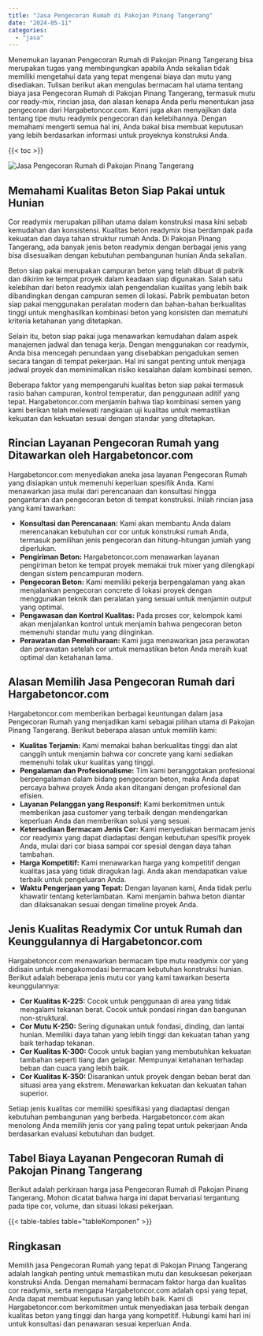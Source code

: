 ```yaml
---
title: "Jasa Pengecoran Rumah di Pakojan Pinang Tangerang"
date: "2024-05-11"
categories: 
  - "jasa"
---
```



Menemukan layanan Pengecoran Rumah di Pakojan Pinang Tangerang bisa merupakan tugas yang membingungkan apabila Anda sekalian tidak memiliki mengetahui data yang tepat mengenai biaya dan mutu yang disediakan. Tulisan berikut akan mengulas bermacam hal utama tentang biaya jasa Pengecoran Rumah di Pakojan Pinang Tangerang, termasuk mutu cor ready-mix, rincian jasa, dan alasan kenapa Anda perlu menentukan jasa pengecoran dari Hargabetoncor.com. Kami juga akan menyajikan data tentang tipe mutu readymix pengecoran dan kelebihannya. Dengan memahami mengerti semua hal ini, Anda bakal bisa membuat keputusan yang lebih berdasarkan informasi untuk proyeknya konstruksi Anda.

{{< toc >}}

![Jasa Pengecoran Rumah di Pakojan Pinang Tangerang](https://hargareadymixid.github.io/hbc/readymix-hbc%20(29).png)

## Memahami Kualitas Beton Siap Pakai untuk Hunian

Cor readymix merupakan pilihan utama dalam konstruksi masa kini sebab kemudahan dan konsistensi. Kualitas beton readymix bisa berdampak pada kekuatan dan daya tahan struktur rumah Anda. Di Pakojan Pinang Tangerang, ada banyak jenis beton readymix dengan berbagai jenis yang bisa disesuaikan dengan kebutuhan pembangunan hunian Anda sekalian.

Beton siap pakai merupakan campuran beton yang telah dibuat di pabrik dan dikirim ke tempat proyek dalam keadaan siap digunakan. Salah satu kelebihan dari beton readymix ialah pengendalian kualitas yang lebih baik dibandingkan dengan campuran semen di lokasi. Pabrik pembuatan beton siap pakai menggunakan peralatan modern dan bahan-bahan berkualitas tinggi untuk menghasilkan kombinasi beton yang konsisten dan mematuhi kriteria ketahanan yang ditetapkan.

Selain itu, beton siap pakai juga menawarkan kemudahan dalam aspek manajemen jadwal dan tenaga kerja. Dengan menggunakan cor readymix, Anda bisa mencegah penundaan yang disebabkan pengadukan semen secara tangan di tempat pekerjaan. Hal ini sangat penting untuk menjaga jadwal proyek dan meminimalkan risiko kesalahan dalam kombinasi semen.

Beberapa faktor yang mempengaruhi kualitas beton siap pakai termasuk rasio bahan campuran, kontrol temperatur, dan penggunaan aditif yang tepat. Hargabetoncor.com menjamin bahwa tiap kombinasi semen yang kami berikan telah melewati rangkaian uji kualitas untuk memastikan kekuatan dan kekuatan sesuai dengan standar yang ditetapkan.

## Rincian Layanan Pengecoran Rumah yang Ditawarkan oleh Hargabetoncor.com

Hargabetoncor.com menyediakan aneka jasa layanan Pengecoran Rumah yang disiapkan untuk memenuhi keperluan spesifik Anda. Kami menawarkan jasa mulai dari perencanaan dan konsultasi hingga pengantaran dan pengecoran beton di tempat konstruksi. Inilah rincian jasa yang kami tawarkan:

- **Konsultasi dan Perencanaan:** Kami akan membantu Anda dalam merencanakan kebutuhan cor cor untuk konstruksi rumah Anda, termasuk pemilihan jenis pengecoran dan hitung-hitungan jumlah yang diperlukan.
- **Pengiriman Beton:** Hargabetoncor.com menawarkan layanan pengiriman beton ke tempat proyek memakai truk mixer yang dilengkapi dengan sistem pencampuran modern.
- **Pengecoran Beton:** Kami memiliki pekerja berpengalaman yang akan menjalankan pengecoran concrete di lokasi proyek dengan menggunakan teknik dan peralatan yang sesuai untuk menjamin output yang optimal.
- **Pengawasan dan Kontrol Kualitas:** Pada proses cor, kelompok kami akan menjalankan kontrol untuk menjamin bahwa pengecoran beton memenuhi standar mutu yang diinginkan.
- **Perawatan dan Pemeliharaan:** Kami juga menawarkan jasa perawatan dan perawatan setelah cor untuk memastikan beton Anda meraih kuat optimal dan ketahanan lama.

## Alasan Memilih Jasa Pengecoran Rumah dari Hargabetoncor.com

Hargabetoncor.com memberikan berbagai keuntungan dalam jasa Pengecoran Rumah yang menjadikan kami sebagai pilihan utama di Pakojan Pinang Tangerang. Berikut beberapa alasan untuk memilih kami:

- **Kualitas Terjamin:** Kami memakai bahan berkualitas tinggi dan alat canggih untuk menjamin bahwa cor concrete yang kami sediakan memenuhi tolak ukur kualitas yang tinggi.
- **Pengalaman dan Profesionalisme:** Tim kami beranggotakan profesional berpengalaman dalam bidang pengecoran beton, maka Anda dapat percaya bahwa proyek Anda akan ditangani dengan profesional dan efisien.
- **Layanan Pelanggan yang Responsif:** Kami berkomitmen untuk memberikan jasa customer yang terbaik dengan mendengarkan keperluan Anda dan memberikan solusi yang sesuai.
- **Ketersediaan Bermacam Jenis Cor:** Kami menyediakan bermacam jenis cor readymix yang dapat diadaptasi dengan kebutuhan spesifik proyek Anda, mulai dari cor biasa sampai cor spesial dengan daya tahan tambahan.
- **Harga Kompetitif:** Kami menawarkan harga yang kompetitif dengan kualitas jasa yang tidak diragukan lagi. Anda akan mendapatkan value terbaik untuk pengeluaran Anda.
- **Waktu Pengerjaan yang Tepat:** Dengan layanan kami, Anda tidak perlu khawatir tentang keterlambatan. Kami menjamin bahwa beton diantar dan dilaksanakan sesuai dengan timeline proyek Anda.

## Jenis Kualitas Readymix Cor untuk Rumah dan Keunggulannya di Hargabetoncor.com

Hargabetoncor.com menawarkan bermacam tipe mutu readymix cor yang didisain untuk mengakomodasi bermacam kebutuhan konstruksi hunian. Berikut adalah beberapa jenis mutu cor yang kami tawarkan beserta keunggulannya:

- **Cor Kualitas K-225:** Cocok untuk penggunaan di area yang tidak mengalami tekanan berat. Cocok untuk pondasi ringan dan bangunan non-struktural.
- **Cor Mutu K-250:** Sering digunakan untuk fondasi, dinding, dan lantai hunian. Memiliki daya tahan yang lebih tinggi dan kekuatan tahan yang baik terhadap tekanan.
- **Cor Kualitas K-300:** Cocok untuk bagian yang membutuhkan kekuatan tambahan seperti tiang dan gelagar. Mempunyai ketahanan terhadap beban dan cuaca yang lebih baik.
- **Cor Kualitas K-350:** Disarankan untuk proyek dengan beban berat dan situasi area yang ekstrem. Menawarkan kekuatan dan kekuatan tahan superior.

Setiap jenis kualitas cor memiliki spesifikasi yang diadaptasi dengan kebutuhan pembangunan yang berbeda. Hargabetoncor.com akan menolong Anda memilih jenis cor yang paling tepat untuk pekerjaan Anda berdasarkan evaluasi kebutuhan dan budget.

## Tabel Biaya Layanan Pengecoran Rumah di Pakojan Pinang Tangerang

Berikut adalah perkiraan harga jasa Pengecoran Rumah di Pakojan Pinang Tangerang. Mohon dicatat bahwa harga ini dapat bervariasi tergantung pada tipe cor, volume, dan situasi lokasi pekerjaan.

{{< table-tables table="tableKomponen" >}}

## Ringkasan

Memilih jasa Pengecoran Rumah yang tepat di Pakojan Pinang Tangerang adalah langkah penting untuk memastikan mutu dan kesuksesan pekerjaan konstruksi Anda. Dengan memahami bermacam faktor harga dan kualitas cor readymix, serta mengapa Hargabetoncor.com adalah opsi yang tepat, Anda dapat membuat keputusan yang lebih baik. Kami di Hargabetoncor.com berkomitmen untuk menyediakan jasa terbaik dengan kualitas beton yang tinggi dan harga yang kompetitif. Hubungi kami hari ini untuk konsultasi dan penawaran sesuai keperluan Anda.
